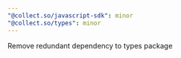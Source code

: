 ```yaml
---
"@collect.so/javascript-sdk": minor
"@collect.so/types": minor
---
```


Remove redundant dependency to types package
